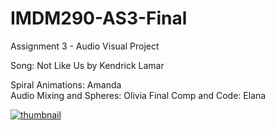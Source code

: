 # IMDM290-AS3-Final

Assignment 3 - Audio Visual Project 

Song: Not Like Us by Kendrick Lamar 

Spiral Animations: Amanda  
Audio Mixing and Spheres: Olivia 
Final Comp and Code: Elana 

[![thumbnail](https://img.youtube.com/vi/IV84rju9FOo/0.jpg)](https://www.youtube.com/watch?v=IV84rju9FOo)
